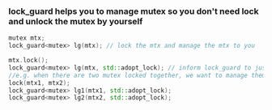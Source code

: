 ### lock_guard helps you to manage mutex so you don't need lock and unlock the mutex by yourself
```cpp
mutex mtx;
lock_guard<mutex> lg(mtx); // lock the mtx and manage the mtx to you

mtx.lock();
lock_guard<mutex> lg(mtx, std::adopt_lock); // inform lock_guard to just adopt the lock, but not lock it again
//e.g. when there are two mutex locked together, we want to manage them using lock_guard
lock(mtx1, mtx2);
lock_guard<mutex> lg1(mtx1, std::adopt_lock);
lock_guard<mutex> lg2(mtx2, std::adopt_lock);
```
